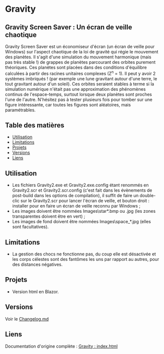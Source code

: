 # Gravity
Gravity Screen Saver : Un écran de veille chaotique
---

Gravity Screen Saver est un économiseur d'écran (un écran de veille pour Windows) sur l'aspect chaotique de la loi de gravité qui régie le mouvement des planètes. Il s'agit d'une simulation du mouvement harmonique (mais pas très stable !) de grappes de planètes parcourant des orbites purement théoriques. Ces planètes sont placées dans des conditions d'équilibre calculées à partir des racines unitaires complexes (Z<sup>n</sup> = 1). Il peut y avoir 2 systèmes imbriqués ! (par exemple une lune gravitant autour d'une terre, le tout gravitant autour d'un soleil). Ces orbites seraient stables à terme si la simulation numérique n'était pas une approximation des phénomènes continus de l'espace-temps, surtout lorsque deux planètes sont proches l'une de l'autre. N'hésitez pas à tester plusieurs fois pour tomber sur une figure intéressante, car toutes les figures sont aléatoires, mais paramétrables.

## Table des matières
- [Utilisation](#utilisation)
- [Limitations](#limitations)
- [Projets](#projets)
- [Versions](#versions)
- [Liens](#liens)

## Utilisation
- Les fichiers Gravity2.exe et Gravity2.exe.config étant renommés en Gravity2.scr et Gravity2.scr.config (c'est fait dans les évènements de post-build dans les options de compilation), il suffit de faire un double-clic sur le Gravity2.scr pour lancer l'écran de veille, et bouton droit : installer pour en faire un écran de veille reconnu par Windows ;
- Les images doivent être nommées Images\star*.bmp ou .jpg (les zones transparentes doivent être en vert) ;
- Les images de fond doivent être nommées Images\space_*.jpg (elles sont facultatives).

## Limitations
- La gestion des chocs ne fonctionne pas, du coup elle est désactivée et les corps célestes sont des fantômes les uns par rapport au autres, pour des distances négatives.

## Projets
- Version html en Blazor.

## Versions

Voir le [Changelog.md](Changelog.md)

## Liens

Documentation d'origine complète : [Gravity : index.html](http://patrice.dargenton.free.fr/gravity/index.html)